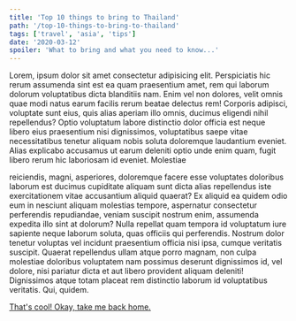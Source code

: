 ```yaml
---
title: 'Top 10 things to bring to Thailand'
path: '/top-10-things-to-bring-to-thailand'
tags: ['travel', 'asia', 'tips']
date: '2020-03-12'
spoiler: 'What to bring and what you need to know...'
---
```


Lorem, ipsum dolor sit amet consectetur adipisicing elit. Perspiciatis hic rerum assumenda sint est ea quam praesentium amet, rem qui laborum dolorum voluptatibus dicta blanditiis nam. Enim vel non dolores, velit omnis quae modi natus earum facilis rerum beatae delectus rem! Corporis adipisci, voluptate sunt eius, quis alias aperiam illo omnis, ducimus eligendi nihil repellendus? Optio voluptatum labore distinctio dolor officia est neque libero eius praesentium nisi dignissimos, voluptatibus saepe vitae necessitatibus tenetur aliquam nobis soluta doloremque laudantium eveniet. Alias explicabo accusamus ut earum deleniti optio unde enim quam, fugit libero rerum hic laboriosam id eveniet. Molestiae

<!-- end -->

reiciendis, magni, asperiores, doloremque facere esse voluptates doloribus laborum est ducimus cupiditate aliquam sunt dicta alias repellendus iste exercitationem vitae accusantium aliquid quaerat? Ex aliquid ea quidem odio eum in nesciunt aliquam molestias tempore, aspernatur consectetur perferendis repudiandae, veniam suscipit nostrum enim, assumenda expedita illo sint at dolorum? Nulla repellat quam tempora id voluptatum iure sapiente neque laborum soluta, quas officiis qui perferendis. Nostrum dolor tenetur voluptas vel incidunt praesentium officia nisi ipsa, cumque veritatis suscipit. Quaerat repellendus ullam atque porro magnam, non culpa molestiae doloribus voluptatem nam possimus deserunt dignissimos id, vel dolore, nisi pariatur dicta et aut libero provident aliquam deleniti! Dignissimos atque totam placeat rem distinctio laborum id voluptatibus veritatis. Qui, quidem.

[That's cool! Okay, take me back home.](/)
